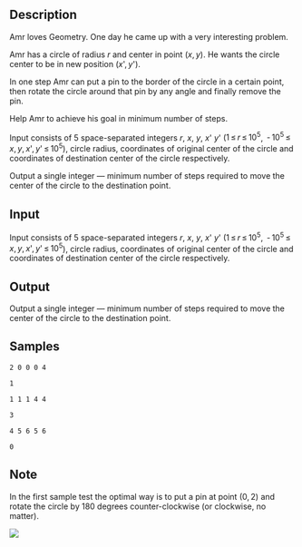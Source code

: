 ## Description

<div><p>Amr loves Geometry. One day he came up with a very interesting problem.</p><p>Amr has a circle of radius <span class="tex-span"><i>r</i></span> and center in point <span class="tex-span">(<i>x</i>, <i>y</i>)</span>. He wants the circle center to be in new position <span class="tex-span">(<i>x</i>', <i>y</i>')</span>.</p><p>In one step Amr can put a pin to the border of the circle in a certain point, then rotate the circle around that pin by any angle and finally remove the pin.</p><p>Help Amr to achieve his goal in minimum number of steps.</p></div><div class="input-specification"><p>Input consists of 5 space-separated integers <span class="tex-span"><i>r</i></span>, <span class="tex-span"><i>x</i></span>, <span class="tex-span"><i>y</i></span>, <span class="tex-span"><i>x</i>'</span> <span class="tex-span"><i>y</i>'</span> (<span class="tex-span">1 ≤ <i>r</i> ≤ 10<sup class="upper-index">5</sup></span>, <span class="tex-span"> - 10<sup class="upper-index">5</sup> ≤ <i>x</i>, <i>y</i>, <i>x</i>', <i>y</i>' ≤ 10<sup class="upper-index">5</sup></span>), circle radius, coordinates of original center of the circle and coordinates of destination center of the circle respectively.</p></div><div class="output-specification"><p>Output a single integer — minimum number of steps required to move the center of the circle to the destination point.</p></div>


## Input

<p>Input consists of 5 space-separated integers <span class="tex-span"><i>r</i></span>, <span class="tex-span"><i>x</i></span>, <span class="tex-span"><i>y</i></span>, <span class="tex-span"><i>x</i>'</span> <span class="tex-span"><i>y</i>'</span> (<span class="tex-span">1 ≤ <i>r</i> ≤ 10<sup class="upper-index">5</sup></span>, <span class="tex-span"> - 10<sup class="upper-index">5</sup> ≤ <i>x</i>, <i>y</i>, <i>x</i>', <i>y</i>' ≤ 10<sup class="upper-index">5</sup></span>), circle radius, coordinates of original center of the circle and coordinates of destination center of the circle respectively.</p>


## Output

<p>Output a single integer — minimum number of steps required to move the center of the circle to the destination point.</p>


## Samples

```input1
2 0 0 0 4

```

```output1
1

```






```input2
1 1 1 4 4

```

```output2
3

```






```input3
4 5 6 5 6

```

```output3
0

```




## Note

<p>In the first sample test the optimal way is to put a pin at point <span class="tex-span">(0, 2)</span> and rotate the circle by <span class="tex-span">180</span> degrees counter-clockwise (or clockwise, no matter).</p><p><img class="tex-graphics" src="./27257/file/rOyxKDvq.png" style="max-width: 100.0%;max-height: 100.0%;"></p>

